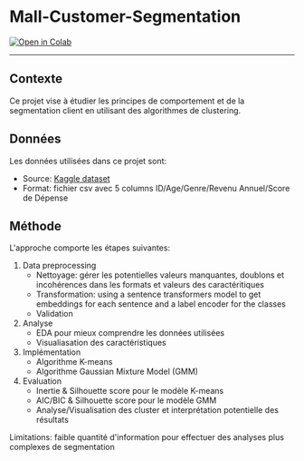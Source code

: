 # Mall-Customer-Segmentation

[![Open in Colab](https://colab.research.google.com/assets/colab-badge.svg)](https://colab.research.google.com/drive/1I03_OYmqh0LhHW5mWzMkfjVAbged1cIk?usp=sharing)

---

## Contexte
Ce projet vise à étudier les principes de comportement et de la segmentation client en utilisant des algorithmes de clustering.

## Données
Les données utilisées dans ce projet sont:
- Source: [Kaggle dataset](https://www.kaggle.com/datasets/vjchoudhary7/customer-segmentation-tutorial-in-python/data?select=Mall_Customers.csv)
- Format: fichier csv avec 5 columns ID/Age/Genre/Revenu Annuel/Score de Dépense

## Méthode
L'approche comporte les étapes suivantes:
1. Data preprocessing
   - Nettoyage: gérer les potentielles valeurs manquantes, doublons et incohérences dans les formats et valeurs des caractéritiques  
   - Transformation: using a sentence transformers model to get embeddings for each sentence and a label encoder for the classes
   - Validation
2. Analyse
   - EDA pour mieux comprendre les données utilisées
   - Visualiasation des caractéristiques
3. Implémentation
   - Algorithme K-means
   - Algorithme Gaussian Mixture Model (GMM)
4. Evaluation
   - Inertie & Silhouette score pour le modèle K-means
   - AIC/BIC & Silhouette score pour le modèle GMM
   - Analyse/Visualisation des cluster et interprétation potentielle des résultats

Limitations: faible quantité d'information pour effectuer des analyses plus complexes de segmentation
